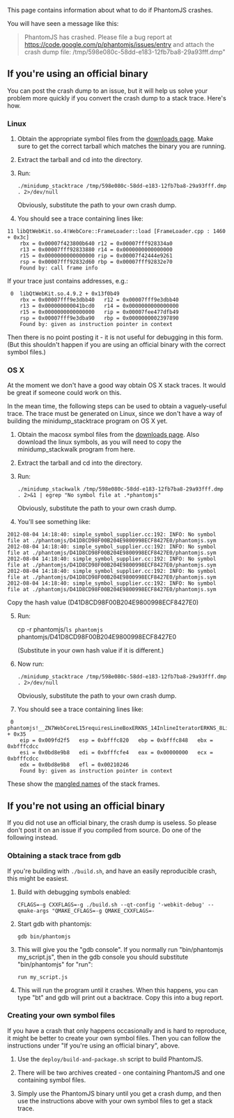 This page contains information about what to do if PhantomJS crashes.

You will have seen a message like this:

> PhantomJS has crashed. Please file a bug report at https://code.google.com/p/phantomjs/issues/entry
> and attach the crash dump file: /tmp/598e080c-58dd-e183-12fb7ba8-29a93fff.dmp"

## If you're using an official binary

You can post the crash dump to an issue, but it will help us solve your problem more quickly if you convert the crash dump to a stack trace. Here's how.

### Linux

1. Obtain the appropriate symbol files from the [downloads page](https://code.google.com/p/phantomjs/downloads/list). Make sure to get the correct tarball which matches the binary you are running.

2. Extract the tarball and cd into the directory.

3. Run:

    `./minidump_stacktrace /tmp/598e080c-58dd-e183-12fb7ba8-29a93fff.dmp . 2>/dev/null`

   Obviously, substitute the path to your own crash dump.

4. You should see a trace containing lines like:

```
11 libQtWebKit.so.4!WebCore::FrameLoader::load [FrameLoader.cpp : 1460 + 0x3c]
    rbx = 0x00007f423800b640 r12 = 0x00007fff928334a0
    r13 = 0x00007fff92833880 r14 = 0x0000000000000000
    r15 = 0x0000000000000000 rip = 0x00007f42444e9261
    rsp = 0x00007fff92832d60 rbp = 0x00007fff92832e70
    Found by: call frame info
```
If your trace just contains addresses, e.g.:

```
 0  libQtWebKit.so.4.9.2 + 0x13f0b49
    rbx = 0x00007fff9e3dbb40   r12 = 0x00007fff9e3dbb40
    r13 = 0x000000000041bcd0   r14 = 0x0000000000000000
    r15 = 0x0000000000000000   rip = 0x00007fee477dfb49
    rsp = 0x00007fff9e3dba90   rbp = 0x0000000002397890
    Found by: given as instruction pointer in context
```

Then there is no point posting it - it is not useful for debugging in this form. (But this shouldn't happen if you are using an official binary with the correct symbol files.)

### OS X

At the moment we don't have a good way obtain OS X stack traces. It would be great if someone could work on this.

In the mean time, the following steps can be used to obtain a vaguely-useful trace. The trace must be generated on Linux, since we don't have a way of building the minidump_stacktrace program on OS X yet.

1. Obtain the macosx symbol files from the [downloads page](https://code.google.com/p/phantomjs/downloads/list). Also download the linux symbols, as you will need to copy the minidump_stackwalk program from here.

2. Extract the tarball and cd into the directory.

3. Run:

   ```./minidump_stackwalk /tmp/598e080c-58dd-e183-12fb7ba8-29a93fff.dmp . 2>&1 | egrep "No symbol file at .*phantomjs"```

   Obviously, substitute the path to your own crash dump.

4. You'll see something like:

```
2012-08-04 14:18:40: simple_symbol_supplier.cc:192: INFO: No symbol file at ./phantomjs/D41D8CD98F00B204E9800998ECF8427E0/phantomjs.sym
2012-08-04 14:18:40: simple_symbol_supplier.cc:192: INFO: No symbol file at ./phantomjs/D41D8CD98F00B204E9800998ECF8427E0/phantomjs.sym
2012-08-04 14:18:40: simple_symbol_supplier.cc:192: INFO: No symbol file at ./phantomjs/D41D8CD98F00B204E9800998ECF8427E0/phantomjs.sym
2012-08-04 14:18:40: simple_symbol_supplier.cc:192: INFO: No symbol file at ./phantomjs/D41D8CD98F00B204E9800998ECF8427E0/phantomjs.sym
2012-08-04 14:18:40: simple_symbol_supplier.cc:192: INFO: No symbol file at ./phantomjs/D41D8CD98F00B204E9800998ECF8427E0/phantomjs.sym
```

   Copy the hash value (D41D8CD98F00B204E9800998ECF8427E0)

5. Run:

   cp -r phantomjs/`ls phantomjs` phantomjs/D41D8CD98F00B204E9800998ECF8427E0

   (Substitute in your own hash value if it is different.)

6. Now run:

   `./minidump_stacktrace /tmp/598e080c-58dd-e183-12fb7ba8-29a93fff.dmp . 2>/dev/null`

   Obviously, substitute the path to your own crash dump.

7. You should see a trace containing lines like:

```
 0  phantomjs!__ZN7WebCoreL15requiresLineBoxERKNS_14InlineIteratorERKNS_8LineInfoE + 0x35
    eip = 0x009fd2f5   esp = 0xbfffc820   ebp = 0xbfffc848   ebx = 0xbfffcdcc
    esi = 0x0bd8e9b8   edi = 0xbfffcfe4   eax = 0x00000000   ecx = 0xbfffcdcc
    edx = 0x0bd8e9b8   efl = 0x00210246
    Found by: given as instruction pointer in context
```

These show the [mangled names](https://en.wikipedia.org/wiki/Name_mangling) of the stack frames.

## If you're not using an official binary

If you did not use an official binary, the crash dump is useless. So please don't post it on an issue if you compiled from source. Do one of the following instead.

### Obtaining a stack trace from gdb

If you're building with `./build.sh`, and have an easily reproducible crash, this might be easiest.

1. Build with debugging symbols enabled:

   `CFLAGS=-g CXXFLAGS=-g ./build.sh --qt-config '-webkit-debug' --qmake-args "QMAKE_CFLAGS=-g QMAKE_CXXFLAGS=-`

2. Start gdb with phantomjs:

   `gdb bin/phantomjs`

3. This will give you the "gdb console". If you normally run "bin/phantomjs my_script.js", then in the gdb console you should substitute "bin/phantomjs" for "run":

   `run my_script.js`

4. This will run the program until it crashes. When this happens, you can type "bt" and gdb will print out a backtrace. Copy this into a bug report.

### Creating your own symbol files

If you have a crash that only happens occasionally and is hard to reproduce, it might be better to create your own symbol files. Then you can follow the instructions under "If you're using an official binary", above.

1. Use the `deploy/build-and-package.sh` script to build PhantomJS.

2. There will be two archives created - one containing PhantomJS and one containing symbol files.

3. Simply use the PhantomJS binary until you get a crash dump, and then use the instructions above with your own symbol files to get a stack trace.